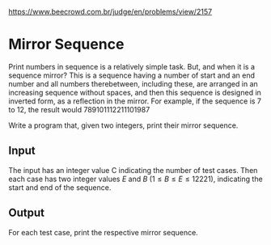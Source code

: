 https://www.beecrowd.com.br/judge/en/problems/view/2157

# Mirror Sequence

Print numbers in sequence is a relatively simple task. But, and when it is a
sequence mirror? This is a sequence having a number of start and an end number
and all numbers therebetween, including these, are arranged in an increasing
sequence without spaces, and then this sequence is designed in inverted form,
as a reflection in the mirror. For example, if the sequence is 7 to 12, the
result would 789101112211101987

Write a program that, given two integers, print their mirror sequence.

## Input

The input has an integer value C indicating the number of test cases. Then
each case has two integer values ​​$E$ and $B$ ($1 \leq B \leq E \leq 12221$),
indicating the start and end of the sequence.

## Output

For each test case, print the respective mirror sequence.
